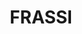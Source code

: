 ---
title: "FRASSI"
description: "FRASSI"
layout: shop
keywords:
  - 美食競賽
  - 台灣美食
  - 美食精選
datePublished: "2025-06-30"
dateModified: "2025-07-07"
city: "台北市"
district: "中山區"
address: "台北市中山區樂群三路299號1樓"
phone: "0285026383"
geo: "25.08284602265379, 121.5591589303933"
google_map: "https://maps.app.goo.gl/5wvjyNiHCT7kRK4HA"
footinder: "https://footinder.com.tw/%E5%8F%B0%E5%8C%97%E5%B8%82%E4%B8%AD%E5%B1%B1%E5%8D%80/50250/"
official: "https://www.frassi.com.tw/"
award:
  - name: "500盤"
    year: "2024"
    entries:
      - dishes:
          - "手工義式雞蛋麵、松露、帕瑪森起司"

---